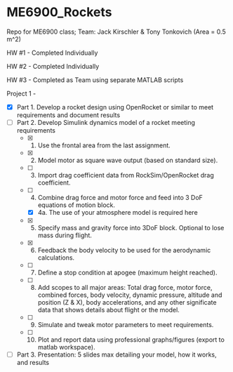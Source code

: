 # ME6900_Rockets
Repo for ME6900 class; Team: Jack Kirschler &amp; Tony Tonkovich (Area = 0.5 m^2)

HW #1 - Completed Individually

HW #2 - Completed Individually

HW #3 - Completed as Team using separate MATLAB scripts

Project 1 - 
- [x] Part 1. Develop a rocket design using OpenRocket or similar to meet requirements and document results
- [ ] Part 2. Develop Simulink dynamics model of a rocket meeting requirements
    - [x] 1. Use the frontal area from the last assignment.
    - [x] 2. Model motor as square wave output (based on standard size).
    - [ ] 3. Import drag coefficient data from RockSim/OpenRocket drag coefficient.
    - [ ] 4. Combine drag force and motor force and feed into 3 DoF equations of motion block.
       - [x] 4a. The use of your atmosphere model is required here
    - [x] 5. Specify mass and gravity force into 3DoF block. Optional to lose mass during flight.
    - [x] 6. Feedback the body velocity to be used for the aerodynamic calculations.
    - [ ] 7. Define a stop condition at apogee (maximum height reached).
    - [ ] 8. Add scopes to all major areas: Total drag force, motor force, combined forces, body velocity, dynamic pressure, altitude and position (Z & X), body accelerations, and any other significate data that shows details about flight or the model.
    - [ ] 9. Simulate and tweak motor parameters to meet requirements.
    - [ ] 10. Plot and report data using professional graphs/figures (export to matlab workspace).
- [ ] Part 3. Presentation: 5 slides max detailing your model, how it works, and results
